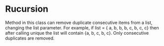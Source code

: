 # Rucursion

Method in this class can remove duplicate consecutive items from a list, changing the list parameter. For example, if list = { a, b, b, b, c, b, c, c} then after calling unique the list will contain {a, b, c, b, c}. Only consecutive duplicates are removed.
